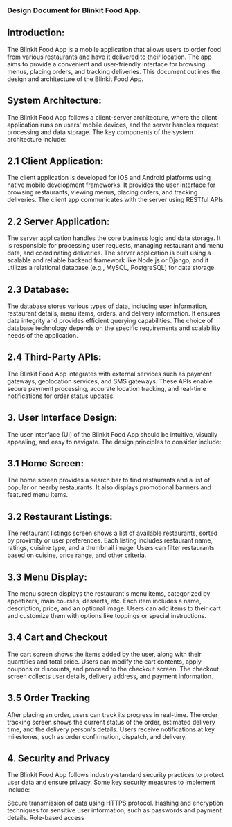 ### **Design Document for Blinkit Food App.** 

## **Introduction:**

The Blinkit Food App is a mobile application that allows users to order food from various restaurants and have it delivered to their location. The app aims to provide a convenient and user-friendly interface for browsing menus, placing orders, and tracking deliveries. This document outlines the design and architecture of the Blinkit Food App.


## **System Architecture:**

The Blinkit Food App follows a client-server architecture, where the client application runs on users' mobile devices, and the server handles request processing and data storage. The key components of the system architecture include:


## **2.1 Client Application:**

The client application is developed for iOS and Android platforms using native mobile development frameworks. It provides the user interface for browsing restaurants, viewing menus, placing orders, and tracking deliveries. The client app communicates with the server using RESTful APIs.


## **2.2 Server Application:**

The server application handles the core business logic and data storage. It is responsible for processing user requests, managing restaurant and menu data, and coordinating deliveries. The server application is built using a scalable and reliable backend framework like Node.js or Django, and it utilizes a relational database (e.g., MySQL, PostgreSQL) for data storage.


## **2.3 Database:**

The database stores various types of data, including user information, restaurant details, menu items, orders, and delivery information. It ensures data integrity and provides efficient querying capabilities. The choice of database technology depends on the specific requirements and scalability needs of the application.


## **2.4 Third-Party APIs:**

The Blinkit Food App integrates with external services such as payment gateways, geolocation services, and SMS gateways. These APIs enable secure payment processing, accurate location tracking, and real-time notifications for order status updates.



## **3. User Interface Design:**

The user interface (UI) of the Blinkit Food App should be intuitive, visually appealing, and easy to navigate. The design principles to consider include:


## **3.1 Home Screen:**

The home screen provides a search bar to find restaurants and a list of popular or nearby restaurants. It also displays promotional banners and featured menu items.


## **3.2 Restaurant Listings:**

The restaurant listings screen shows a list of available restaurants, sorted by proximity or user preferences. Each listing includes restaurant name, ratings, cuisine type, and a thumbnail image. Users can filter restaurants based on cuisine, price range, and other criteria.


## **3.3 Menu Display:**

The menu screen displays the restaurant's menu items, categorized by appetizers, main courses, desserts, etc. Each item includes a name, description, price, and an optional image. Users can add items to their cart and customize them with options like toppings or special instructions.


## **3.4 Cart and Checkout**

The cart screen shows the items added by the user, along with their quantities and total price. Users can modify the cart contents, apply coupons or discounts, and proceed to the checkout screen. The checkout screen collects user details, delivery address, and payment information.


## **3.5 Order Tracking**

After placing an order, users can track its progress in real-time. The order tracking screen shows the current status of the order, estimated delivery time, and the delivery person's details. Users receive notifications at key milestones, such as order confirmation, dispatch, and delivery.



## **4. Security and Privacy**

The Blinkit Food App follows industry-standard security practices to protect user data and ensure privacy. Some key security measures to implement include:

Secure transmission of data using HTTPS protocol.
Hashing and encryption techniques for sensitive user information, such as passwords and payment details.
Role-based access
